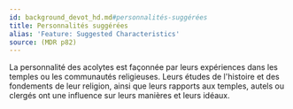 ```yaml
---
id: background_devot_hd.md#personnalités-suggérées
title: Personnalités suggérées
alias: 'Feature: Suggested Characteristics'
source: (MDR p82)
---
```


La personnalité des acolytes est façonnée par leurs expériences dans les temples ou les communautés religieuses. Leurs études de l'histoire et des fondements de leur religion, ainsi que leurs rapports aux temples, autels ou clergés ont une influence sur leurs manières et leurs idéaux.

